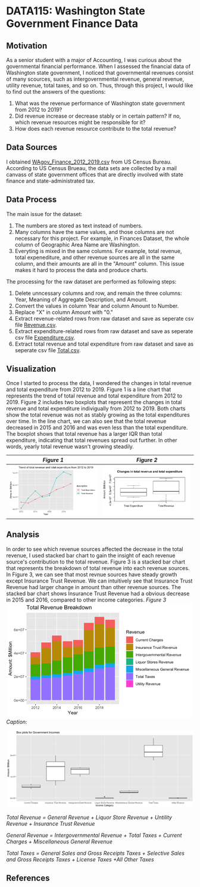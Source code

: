 # DATA115: Washington State Government Finance Data
## Motivation
As a senior student with a major of Accounting, I was curious about the governmental financial performance. When I assessed the financial data of Washington state government, I noticed that governmental revenues consist of many scources, such as intergovernmental revenue, general revenue, utility revenue, total taxes, and so on. Thus, through this project, I would like to find out the answers of the questions: 
1. What was the revenue performance of Washington state government from 2012 to 2019? 
2. Did revenue increase or decrease stably or in certain pattern? If no, which revenue resources might be responsible for it? 
3. How does each revenue resource contribute to the total revenue?

## Data Sources
I obtained [WAgov_Finance_2012_2019.csv](Raw_Data/WAgov_Finance_2012_2019.csv) from US Census Bureau.
According to US Census Brueau, the data sets are collected by a mail canvass of state government offices that are directly involved with state finance and state-administrated tax.
## Data Process
The main issue for the dataset:
1. The numbers are stored as text instead of numbers. 
2. Many columns have the same values, and those columns are not necessary for this project. For example, in Finances Dataset, the whole column of Geographic Area Name are Washington.
3. Everyting is mixed in the same columns. For example, total revenue, total expenediture, and other revenue sources are all in the same column, and their amounts are all in the "Amount" column. This issue makes it hard to process the data and produce charts.

The processing for the raw dataset are performed as following steps:
1. Delete unncessary columns and row, and remain the three columns: Year, Meaning of Aggregate Description, and Amount.
2. Convert the values in column Year and column Amount to Number.
3. Replace "X" in column Amount with "0."
4. Extract revenue-related rows from raw dataset and save as seperate csv file [Revenue.csv](Processed_Data/Revenue.csv). 
5. Extract expenditure-related rows from raw dataset and save as seperate csv file [Expenditure.csv](Processed_Data/Expenditure.csv).
6. Extract total revenue and total expenditure from raw dataset and save as seperate csv file [Total.csv](Processed_Data/Total.csv).

## Visualization
Once I started to process the data, I wondered the changes in total revenue and total expenditure from 2012 to 2019. 
Figure 1 is a line chart that represents the trend of total revenue and total expenditure from 2012 to 2019. 
Figure 2 includes two boxplots that represent the changes in total revenue and total expenditure indivigually from 2012 to 2019.
Both charts show the total revenue was not as stably growing as the total expenditures over time. 
In the line chart, we can also see that the total revenue decreased in 2015 and 2016 and was even less than the total expenditure. 
The boxplot shows that total revenue has a larger IQR than total expenditure, indicating that total revenues spread out further. In other words, yearly total revenue wasn't growing steadily.

|*Figure 1*                                                                      |*Figure 2*                                                            |
|--------------------------------------------------------------------------------|:--------------------------------------------------------------------:|
|                  <img src="image folder/line_chart.png">                       |           <img src="image folder/boxplot_changes.png">               |

## Analysis
In order to see which revenue sources affected the decrease in the total revenue, I used stacked bar chart to gain the insight of each revenue source's contribution to the total revenue. Figure 3 is a stacked bar chart that represents the breakdown of total revenue into each revenue sources. In Figure 3, we can see that most revnue sources have steady growth except Insurance Trust Revenue. We can intuitively see that Insurance Trust Revenue had larger change in amount than other revenue sources. The stacked bar chart shows Insurance Trust Revenue had a  obvious decrease in 2015 and 2016, compared to other income categories. 
*Figure 3*
<img src="image folder/rev12-19.png">
*Caption:*

<img src="image folder/box plot_rev12-19.png">



*Total Revenue = General Revenue + Liquor Store Revenue + Untility Revenue + Insurance Trust Revenue*

*General Revenue = Intergovernmental Revenue + Total Taxes + Current Charges + Miscellaneous General Revenue*

*Total Taxes = General Sales and Gross Receipts Taxes + Selective Sales and Gross Receipts Taxes + License Taxes +All Other Taxes*

## References

